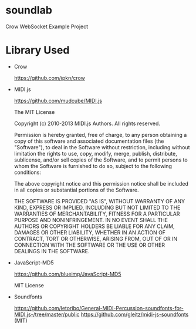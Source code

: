 # soundlab

Crow WebSocket Example Project

# Library Used
  - Crow

    https://github.com/ipkn/crow

  - MIDI.js

    https://github.com/mudcube/MIDI.js

    The MIT License

    Copyright (c) 2010-2013 MIDI.js Authors. All rights reserved.

    Permission is hereby granted, free of charge, to any person obtaining a copy
    of this software and associated documentation files (the "Software"), to deal
    in the Software without restriction, including without limitation the rights
    to use, copy, modify, merge, publish, distribute, sublicense, and/or sell
    copies of the Software, and to permit persons to whom the Software is
    furnished to do so, subject to the following conditions:

    The above copyright notice and this permission notice shall be included in
    all copies or substantial portions of the Software.

    THE SOFTWARE IS PROVIDED "AS IS", WITHOUT WARRANTY OF ANY KIND, EXPRESS OR
    IMPLIED, INCLUDING BUT NOT LIMITED TO THE WARRANTIES OF MERCHANTABILITY,
    FITNESS FOR A PARTICULAR PURPOSE AND NONINFRINGEMENT. IN NO EVENT SHALL THE
    AUTHORS OR COPYRIGHT HOLDERS BE LIABLE FOR ANY CLAIM, DAMAGES OR OTHER
    LIABILITY, WHETHER IN AN ACTION OF CONTRACT, TORT OR OTHERWISE, ARISING FROM,
    OUT OF OR IN CONNECTION WITH THE SOFTWARE OR THE USE OR OTHER DEALINGS IN
    THE SOFTWARE.

  - JavaScript-MD5

    https://github.com/blueimp/JavaScript-MD5

    MIT License

  - Soundfonts
  
    https://github.com/letoribo/General-MIDI-Percussion-soundfonts-for-MIDI.js-/tree/master/public
    https://github.com/gleitz/midi-js-soundfonts (MIT)
